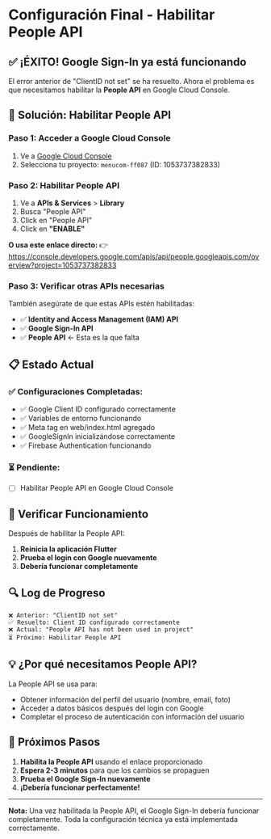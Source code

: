 # Configuración Final - Habilitar People API

## ✅ ¡ÉXITO! Google Sign-In ya está funcionando

El error anterior de "ClientID not set" se ha resuelto. Ahora el problema es que necesitamos habilitar la **People API** en Google Cloud Console.

## 🔧 Solución: Habilitar People API

### Paso 1: Acceder a Google Cloud Console
1. Ve a [Google Cloud Console](https://console.cloud.google.com/)
2. Selecciona tu proyecto: `menucom-ff087` (ID: 1053737382833)

### Paso 2: Habilitar People API
1. Ve a **APIs & Services** > **Library**
2. Busca "People API"
3. Click en "People API"
4. Click en **"ENABLE"**

**O usa este enlace directo:**
👉 https://console.developers.google.com/apis/api/people.googleapis.com/overview?project=1053737382833

### Paso 3: Verificar otras APIs necesarias
También asegúrate de que estas APIs estén habilitadas:
- ✅ **Identity and Access Management (IAM) API**
- ✅ **Google Sign-In API** 
- ✅ **People API** ← Esta es la que falta

## 📋 Estado Actual

### ✅ Configuraciones Completadas:
- ✅ Google Client ID configurado correctamente
- ✅ Variables de entorno funcionando
- ✅ Meta tag en web/index.html agregado
- ✅ GoogleSignIn inicializándose correctamente
- ✅ Firebase Authentication funcionando

### ⏳ Pendiente:
- [ ] Habilitar People API en Google Cloud Console

## 🧪 Verificar Funcionamiento

Después de habilitar la People API:

1. **Reinicia la aplicación Flutter**
2. **Prueba el login con Google nuevamente**
3. **Debería funcionar completamente**

## 🔍 Log de Progreso

```
❌ Anterior: "ClientID not set"
✅ Resuelto: Client ID configurado correctamente
❌ Actual: "People API has not been used in project"
⏳ Próximo: Habilitar People API
```

## 💡 ¿Por qué necesitamos People API?

La People API se usa para:
- Obtener información del perfil del usuario (nombre, email, foto)
- Acceder a datos básicos después del login con Google
- Completar el proceso de autenticación con información del usuario

## 🚀 Próximos Pasos

1. **Habilita la People API** usando el enlace proporcionado
2. **Espera 2-3 minutos** para que los cambios se propaguen
3. **Prueba el Google Sign-In nuevamente**
4. **¡Debería funcionar perfectamente!**

---

**Nota:** Una vez habilitada la People API, el Google Sign-In debería funcionar completamente. Toda la configuración técnica ya está implementada correctamente.
